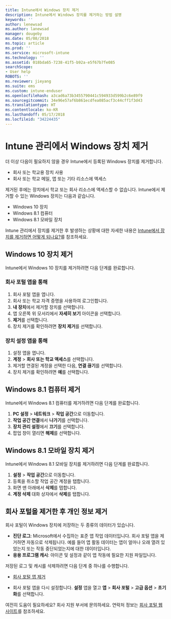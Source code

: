 ```yaml
---
title: Intune에서 Windows 장치 제거
description: Intune에서 Windows 장치를 제거하는 방법 설명
keywords: ''
author: lenewsad
ms.author: lanewsad
manager: dougeby
ms.date: 05/08/2018
ms.topic: article
ms.prod: ''
ms.service: microsoft-intune
ms.technology: ''
ms.assetid: 018bda65-7238-41f5-b92a-e5f67b7fe085
searchScope:
- User help
ROBOTS: ''
ms.reviewer: jieyang
ms.suite: ems
ms.custom: intune-enduser
ms.openlocfilehash: a3cad6a73b3455790441c594933d599b2c6e89f9
ms.sourcegitcommit: 34e96e57af6b861ecdfea085acf3c44cff1f3d43
ms.translationtype: HT
ms.contentlocale: ko-KR
ms.lasthandoff: 05/17/2018
ms.locfileid: "34224435"
---
```

# <a name="remove-your-windows-device-from-intune-management"></a>Intune 관리에서 Windows 장치 제거

더 이상 다음이 필요하지 않을 경우 Intune에서 등록된 Windows 장치를 제거합니다.  
* 회사 또는 학교용 장치 사용 
* 회사 또는 학교 메일, 앱 또는 기타 리소스에 액세스

제거된 후에는 장치에서 학교 또는 회사 리소스에 액세스할 수 없습니다. Intune에서 제거할 수 있는 Windows 장치는 다음과 같습니다.  
* Windows 10 장치 
* Windows 8.1 컴퓨터
* Windows 8.1 모바일 장치
 
Intune 관리에서 장치를 제거한 후 발생하는 상황에 대한 자세한 내용은 [Intune에서 장치를 제거하면 어떻게 되나요?](what-happens-if-you-unenroll-your-device-from-intune-windows.md)를 참조하세요.

## <a name="remove-your-windows-10-device"></a>Windows 10 장치 제거
Intune에서 Windows 10 장치를 제거하려면 다음 단계를 완료합니다.

### <a name="via-the-company-portal-app"></a>회사 포털 앱을 통해

1. 회사 포털 앱을 엽니다.
2. 회사 또는 학교 자격 증명을 사용하여 로그인합니다.
3. **내 장치**에서 제거할 장치를 선택합니다.
4. 앱 오른쪽 위 모서리에서 **자세히 보기** 아이콘을 선택합니다.
5. **제거**를 선택합니다. 
6. 장치 제거를 확인하려면 **장치 제거**를 선택합니다.

### <a name="via-device-settings-app"></a>장치 설정 앱을 통해
1. 설정 앱을 엽니다. 
2. **계정** > **회사 또는 학교 액세스**를 선택합니다.
3. 제거할 연결된 계정을 선택한 다음, **연결 끊기**를 선택합니다.
4. 장치 제거를 확인하려면 **예**를 선택합니다.

## <a name="remove-your-windows-81-computer"></a>Windows 8.1 컴퓨터 제거
Intune에서 Windows 8.1 컴퓨터를 제거하려면 다음 단계를 완료합니다.

1.  **PC 설정** > **네트워크** > **작업 공간**으로 이동합니다.
2.  **작업 공간 연결**에서 **나가기**를 선택합니다.
3.  **장치 관리 설정**에서 **끄기**를 선택합니다.
4.  팝업 창이 열리면 **해제**를 선택합니다.

## <a name="remove-your-windows-81-mobile-device"></a>Windows 8.1 모바일 장치 제거
Intune에서 Windows 8.1 모바일 장치를 제거하려면 다음 단계를 완료합니다.

1.  **설정** > **작업 공간**으로 이동합니다.
2.  등록을 취소할 작업 공간 계정을 탭합니다.
3.  화면 맨 아래에서 **삭제**를 탭합니다.
4.  **계정 삭제** 대화 상자에서 **삭제**를 탭합니다.  
## <a name="removing-your-personal-information-after-removing-the-company-portal"></a>회사 포털을 제거한 후 개인 정보 제거
회사 포털이 Windows 장치에 저장하는 두 종류의 데이터가 있습니다.

-   **진단 로그**: Microsoft에서 수집하는 표준 앱 작업 데이터입니다. 회사 포털 앱을 제거하면 자동으로 삭제됩니다. 예를 들어 앱 활동 데이터는 앱이 얼마나 오래 열려 있었는지 또는 작동 중단되었는지에 대한 데이터입니다.
-   **응용 프로그램 캐시**: 아이콘 및 설정과 같이 앱 작동에 필요한 지원 파일입니다.

저장된 로그 및 캐시를 삭제하려면 다음 단계 중 하나를 수행합니다.

* [회사 포털 앱 제거](https://support.microsoft.com/help/4028003/windows-10-uninstall-apps-and-programs) 

* 회사 포털 앱을 다시 설정합니다. **설정** 앱을 열고 **앱** > **회사 포털** > **고급 옵션** > **초기화**를 선택합니다. 

여전히 도움이 필요하세요? 회사 지원 부서에 문의하세요. 연락처 정보는 [회사 포털 웹 사이트](https://portal.manage.microsoft.com#HelpDeskDialog)를 참조하세요.
